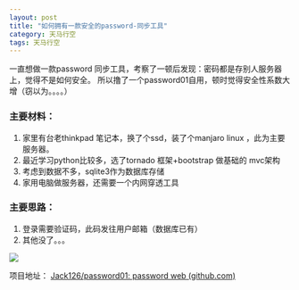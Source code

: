 ```yaml
---
layout: post
title: "如何拥有一款安全的password-同步工具"
category: 天马行空
tags: 天马行空
---
```


一直想做一款password 同步工具，考察了一顿后发现：密码都是存别人服务器上，觉得不是如何安全。
所以撸了一个password01自用，顿时觉得安全性系数大增（窃以为。。。。）

### 主要材料：

1. 家里有台老thinkpad 笔记本，换了个ssd，装了个manjaro linux ，此为主要服务器。
2. 最近学习python比较多，选了tornado 框架+bootstrap 做基础的 mvc架构
3. 考虑到数据不多，sqlite3作为数据库存储
4. 家用电脑做服务器，还需要一个内网穿透工具

### 主要思路：
1. 登录需要验证码，此码发往用户邮箱（数据库已有）
2. 其他没了。。。

![]({{site.url}}/pics/password/1.jpg)

项目地址： [Jack126/password01: password web (github.com)](https://github.com/Jack126/password01)
